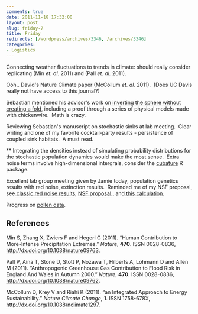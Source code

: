 ```yaml
---
comments: true
date: 2011-11-18 17:32:00
layout: post
slug: friday-7
title: Friday
redirects: [/wordpress/archives/3346, /archives/3346]
categories:
- Logistics
---
```


Connecting weather fluctuations to trends in climate: should really consider replicating (Min _et. al._ 2011) and (Pall _et. al._ 2011).

Ooh.. David's Nature Climate paper (McCollum _et. al._ 2011).  (Does UC Davis really not have access to this journal?)

Sebastian mentioned his advisor's work on[ inverting the sphere without creating a fold](http://www.youtube.com/watch?v=R_w4HYXuo9M), including a proof through a series of physical models made with chickenwire.  Math is crazy.

Reviewing Sebastian's manuscript on stochastic sinks at lab meeting.  Clear writing and one of my favorite cocktail-party results - persistence of coupled sink habitats.  A must read.

** Integrating the densities instead of simulating probability distributions for the stochastic population dynamics would make the most sense.  Extra noise terms involve high-dimensional intergrals, consider the [cubature](http://ab-initio.mit.edu/wiki/index.php/Cubature) R package.

Excellent lab group meeting given by Jamie today, population genetics results with red noise, extinction results.  Reminded me of my NSF proposal, see[ classic red noise results](http://www.carlboettiger.info/archives/2699), [NSF proposal.](http://www.carlboettiger.info/ajaxplorer/public/a048f2146403c451d9d4e6de8db2b038.php), and[ this calculation](http://www.carlboettiger.info/archives/3135).

Progress on [pollen data](ftp://ftp.ncdc.noaa.gov/pub/data/paleo/pollen/readme_pollen.txt).
## References

<p>Min S, Zhang X, Zwiers F and Hegerl G (2011).
&ldquo;Human Contribution to More-Intense Precipitation Extremes.&rdquo;
<EM>Nature</EM>, <B>470</B>.
ISSN 0028-0836, <a href="http://dx.doi.org/10.1038/nature09763">http://dx.doi.org/10.1038/nature09763</a>.
<p>Pall P, Aina T, Stone D, Stott P, Nozawa T, Hilberts A, Lohmann D and Allen M (2011).
&ldquo;Anthropogenic Greenhouse Gas Contribution to Flood Risk in England And Wales in Autumn 2000.&rdquo;
<EM>Nature</EM>, <B>470</B>.
ISSN 0028-0836, <a href="http://dx.doi.org/10.1038/nature09762">http://dx.doi.org/10.1038/nature09762</a>.
<p>McCollum D, Krey V and Riahi K (2011).
&ldquo;an Integrated Approach to Energy Sustainability.&rdquo;
<EM>Nature Climate Change</EM>, <B>1</B>.
ISSN 1758-678X, <a href="http://dx.doi.org/10.1038/nclimate1297">http://dx.doi.org/10.1038/nclimate1297</a>.
